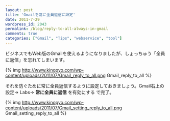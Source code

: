 ```yaml
---
layout: post
title: 'Gmailを常に全員返信に設定'
date: 2011-7-29
wordpress_id: 2043
permalink: /blog/reply-to-all-always-in-gmail
comments: true
categories: ["Gmail", "Tips", "webservice", "tool"]
---
```

ビジネスでもWeb版のGmailを使えるようになりましたが、しょっちゅう「全員に返信」を忘れてしまいます。

{% img http://www.kinopyo.com/wp-content/uploads/2011/07/Gmail_reply_to_all.png Gmail_reply_to_all %}

それを防ぐために常に全員返信するように設定しておきましょう。Gmail右上の設定-> Labs-> <strong>常に全員に返信</strong> を有効にする で完了。

{% img http://www.kinopyo.com/wp-content/uploads/2011/07/Gmail_setting_reply_to_all.png Gmail_setting_reply_to_all %}
